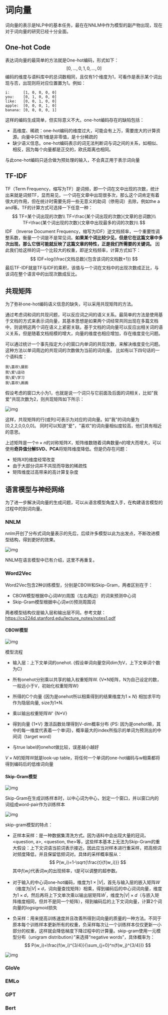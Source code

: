 # 词向量

词向量的表示是NLP中的基本任务，最在在NNLM中作为模型的副产物出现，现在对于词向量的研究已经十分全面。

## One-hot Code

表达词向量的最简单的方法就是One-hot编码，形式如下：
$$
[0,...,0,1,0,...,0]
$$
编码的维度与语料库中的总词数相同，且仅有1个维度为1，可看作是表示某个词出现与否，出现则将对应位置置为1。例如：

```
i:      [1, 0, 0, 0, 0]
you:    [0, 1, 0, 0, 0]
like:   [0, 0, 1, 0, 0]
apple:  [0, 0, 0, 1, 0]
banana: [0, 0, 0, 0, 1]
```



这样的编码生成简单，但实际意义不大。one-hot编码存在的缺陷包括：

- 高维度、稀疏：one-hot编码的维度过大，可能会有上万，需要庞大的计算资源。向量中只有1维是非零值，是十分稀疏的
- 缺少语义信息。one-hot编码表示的词无法判断词与词之间的关系，如相似、相反，因为每个向量都是正交的，欧氏距离也相同。

与此one-hot编码只适合做为预处理的输入，不会真正用于表示词向量

## TF-IDF

TF（Term Frequency，缩写为TF）是词频，即一个词在文中出现的次数，统计出来就是词频TF，显而易见，一个词在文章中出现很多次，那么这个词肯定有着很大的作用，但在统计时需要先将一些无意义的助词（停用词）去除，例如the a and等。TF的计算方式可选择一下任意一种：
$$
TF=某个词出现的次数\\
TF=\frac{某个词出现的次数}{文章的总词数}\\
TF=\frac{某个词出现的次数}{文章中出现最多的词的次数}\\
$$
IDF （Inverse Document Frequency，缩写为IDF）逆文档频率，一个重要性调整系数，衡量一个词是不是常见词。**如果某个词比较少见，但是它在这篇文章中多次出现，那么它很可能就反映了这篇文章的特性，正是我们所需要的关键词。** 因此我们给这样的词一个比较大的权重，即逆文档频率，计算方式如下：
$$
IDF=log(\frac{文档总数}{包含该词的文档数+1})
$$
最后TF-IDF就是TF与IDF的乘积，该值与一个词在文档中的出现次数成正比，与该词在整个语言中的出现次数成反比。



## 共现矩阵

为了弥补one-hot编码语义信息的缺失，可以采用共现矩阵的方法。

通过考虑词和词的共现问题，可以反应词之间的语义关系。最简单的方法是使用基于文档的方式来表示词向量，其基本思想是如果两个词经常共同出现在多篇文档中，则说明这两个词在语义上紧密关联。基于文档的词向量可以反应出相关词的语义关系，但是随着文档规模的增大，向量的维度也相应增加，存在维度变化问题。

可以通过统计一个事先指定大小的窗口内单词的共现次数，来解决维度变化问题。这种方法以单词周边的共现词的次数做为当前的词向量。 比如有以下四句话的一个语料库：

```
我\喜欢\摄影
我\爱\运动
我\爱\学习
我\喜欢\画画
```

假设考虑的窗口大小为1，也就是说一个词只与它前面及后面的词相关，比如"我 爱"共现次数为2，则共现矩阵如下所示：

![img](../../img/v2-2b4429a498b1a6e06f323401fdc793b8_b.jpg)

这样，共现矩阵的行(或列)可表示为对应的词向量。如"我"的词向量为[0,2,2,0,0,0,0]。 同时可以知道"爱"，"喜欢"的词向量相似度较高，他们具有相近的意思。

上述矩阵是一个$n\times n$的对称矩阵$X$，矩阵维数随着词典数量n的增大而增大，可以使用**奇异值分解SVD、PCA**将矩阵维度降低。但是仍存在问题：

- 矩阵$X$的维度经常改变
- 由于大部分词并不共现而导致的稀疏性
- 矩阵维度过高带来的高计算复杂度

## 语言模型与神经网络

为了进一步解决词向量的生成问题，可以从语言模型角度入手，在构建语言模型的过程中的到词向量。

### NNLM

nnlm开创了分布式词向量表示的先后，后续许多模型以此为出发点，不断改进模型结构，得到更好的效果。

![img](../../img/v2-668ee005a47991cfbb26e6fa73425895_b.jpg)

NNLM在语言模型中已有介绍，这里不再重复。

### Word2Vec

Word2Vec包含2种训练模型，分别是CBOW和Skip-Gram，两者区别在于：

- CBOW模型根据中心词$W(t)$周围（左右两边）的词来预测中心词
- Skip-Gram模型根据中心词$w(t)$预测周围词

两者模型结构仅是输入层和输出层不同。参考文献：https://cs224d.stanford.edu/lecture_notes/notes1.pdf

#### CBOW模型

![img](../../img/v2-2a319bac1bb7fcae2f4395d2c38674ea_720w.jpg)

模型流程

- 输入层：上下文单词的onehot.  {假设单词向量空间dim为V，上下文单词个数为C}

- 所有onehot分别乘以共享的输入权重矩阵W. {V*N矩阵，N为自己设定的数，一般远小于V，初始化权重矩阵W}

- 所得的C个向量 {因为是onehot所以相乘得到的结果维度为$1\times N$} 相加求平均作为隐层向量, size为1*N.

- 乘以输出权重矩阵W' {N*V}

- 得到向量 {1*V} 激活函数处理得到V-dim概率分布  {PS: 因为是onehot嘛，其中的每一维度代表着一个单词}，概率最大的index所指示的单词为预测出的中间词（target word）

- 与true label的onehot做比较，误差越小越好

$V\times N$的矩阵W就是look-up table，将任何一个单词的one-hot编码与w相乘都将得到编码后的低维词向量

#### Skip-Gram模型

![img](/Users/resnick/Documents/Matrix/AI-LAB-Manual/img/v2-e164fe32c96307f30ca507b17ef7eeda_b.png)

Skip-Gram在生成训练样本时，以中心词为中心，划定一个窗口，并以窗口内的词组成word-pair作为训练样本

![img](/Users/resnick/Documents/Matrix/AI-LAB-Manual/img/v2-eff880fe468a849ee0a5114f0e2b9c4c_b.png)

skip-gram模型的特点：

- 正样本采样：是一种数据集清洗方式。因为语料中会出现大量的冠词，<question, a>, <question, the>等，这些样本基本上无法为Skip-Gram的重大假设：上下文词语当前词表示接近。因此应当对样本进行重采样，把高频词对频度降低，并且保留低频词对。具体的采样概率服从：
  $$
  P(w_i)=1-\sqrt{\frac{t}{f(w_i)}}
  $$
  其中$f(w_i)$代表词$w_i$的出现频率，t是可以调整的超参数。

- 对于输入的中心词one-hot编码，维度为$1\times |V|$，首先与输入层的嵌入矩阵$W$（维度为$|V|\times d$，词向量查找矩阵）相乘，得到编码后的中心词词向量，维度为$1\times d$，然后再将上下文单次乘以输出层矩阵$W^{'}$，维度为$|V|\times d$（与嵌入矩阵维度相同，但并不是同一个矩阵），得到编码后的上下文词向量，计算2个词向量的logsigmoid损失

- 负采样：用来提高训练速度并且改善所得到词向量的质量的一种方法。不同于原本每个训练样本更新所有的权重，负采样每次让一个训练样本仅仅更新一小部分的权重，这样就会降低梯度下降过程中的计算量。skip-gram使用一元模型分布（unigram distribution）”来选择“negative words”，具体概率为：
  $$
  P(w_i)=\frac{f(w_i)^{3/4}}{\sum_{j=0}^n(f(w_j)^{3/4})}
  $$
  

![img](/Users/resnick/Documents/Matrix/AI-LAB-Manual/img/v2-2067caf4a7d5a20f7a296ea0cc74a1e5_b.png)



### GloVe



### EMLo

### GPT

### Bert

